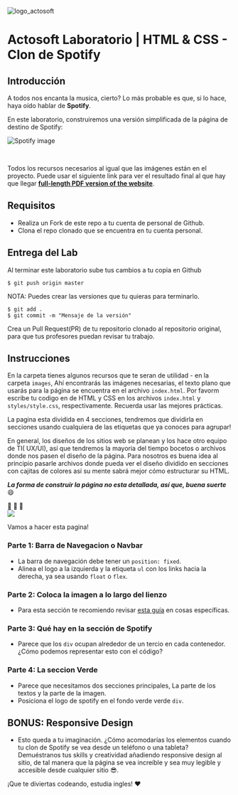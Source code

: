 ![logo_actosoft](https://actosoft.com.mx/assets/logo.df3233ae.png)

# Actosoft Laboratorio | HTML & CSS - Clon de Spotify

## Introducción

A todos nos encanta la musica, cierto? Lo más probable es que, si lo hace, haya oído hablar de **Spotify**.

En este laboratorio, construiremos una versión simplificada de la página de destino de Spotify:

![Spotify image](https://i.imgur.com/xVD0bm6.jpg)

<br>

Todos los recursos necesarios al igual que las imágenes están en el proyecto. Puede usar el siguiente link para ver el resultado final al que hay que llegar **[full-length PDF version of the website](https://actosoft-academy-public.s3.amazonaws.com/web-fundamentals-course-2022/spotify-clone.pdf)**.

## Requisitos

- Realiza un Fork de este repo a tu cuenta de personal de Github.
- Clona el repo clonado que se encuentra en tu cuenta personal.

## Entrega del Lab

Al terminar este laboratorio sube tus cambios a tu copia en Github

```shell
$ git push origin master
```

NOTA: Puedes crear las versiones que tu quieras para terminarlo.
```shell
$ git add .
$ git commit -m "Mensaje de la versión"
```

Crea un Pull Request(PR) de tu repositorio clonado al repositorio original, para que tus profesores puedan revisar tu trabajo.

## Instrucciones

En la carpeta tienes algunos recursos que te seran de utilidad - en la carpeta `images`, Ahí encontrarás las imágenes necesarias, el texto plano que usarás para la página se encuentra en el archivo `index.html`. Por favorm escribe tu codigo en de HTML y CSS en los archivos `index.html` y `styles/style.css`, respectivamente. Recuerda usar las mejores prácticas.

La pagina esta dividida en 4 secciones, tendremos que dividirla en secciones usando cualquiera de las etiquetas que ya conoces para agrupar!

En general, los diseños de los sitios web se planean y los hace otro equipo de TI( UX/UI), así que tendremos la mayoria del tiempo bocetos o archivos donde nos pasen el diseño de la página. Para nosotros es buena idea al principio pasarle archivos donde pueda ver el diseño dividido en secciones con cajitas de colores así su mente sabrá mejor cómo estructurar su HTML.

_**La forma de  construir la página no esta detallada, así que, buena suerte**_ :smile:

:muscle: :muscle: :muscle:
<br>
![](https://res.cloudinary.com/ihwebdeb/image/upload/v1571085836/Ironhack/spotify-prototype_1x_ahk8ep.jpg)

Vamos a hacer esta pagina!

### Parte 1: Barra de Navegacion o Navbar

- La barra de navegación debe tener un `position: fixed`.
- Alinea el logo a la izquierda y la etiqueta `ul` con los links hacia la derecha, ya sea usando `float` o `flex`.

### Parte 2: Coloca la imagen a lo largo del lienzo

- Para esta sección te recomiendo revisar [esta guía](https://css-tricks.com/centering-css-complete-guide/) en cosas específicas.

### Parte 3: Qué hay en la sección de Spotify

- Parece que los `div` ocupan alrededor de un tercio en cada contenedor. ¿Cómo podemos representar esto con el código?

### Parte 4: La seccion Verde

- Parece que necesitamos dos secciones principales, La parte de los textos y la parte de la imagen.
- Posiciona el logo de spotify en el fondo verde verde `div`.

## BONUS: Responsive Design

- Esto queda a tu imaginación. ¿Cómo acomodarías los elementos cuando tu clon de Spotify se vea desde un teléfono o una tableta? Demuéstranos tus skills y creatividad añadiendo responsive design al sitio, de tal manera que la página se vea increíble y sea muy legible y accesible desde cualquier sitio :sunglasses:.

¡Que te diviertas codeando, estudia ingles! :heart:
